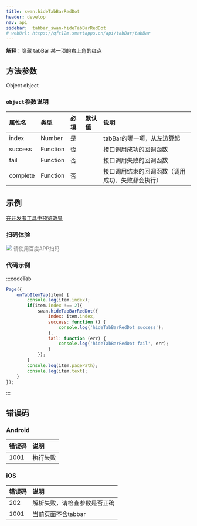 ```yaml
---
title: swan.hideTabBarRedDot
header: develop
nav: api
sidebar:  tabbar_swan-hideTabBarRedDot
# webUrl: https://qft12m.smartapps.cn/api/tabBar/tabBar
---
```

 
**解释**：隐藏 tabBar 某一项的右上角的红点

 
## 方法参数

Object object

###  `object`参数说明 

|属性名 |类型  |必填 | 默认值 |说明|
|:---- |:---- |:---- |:----|:----|
|index |Number  |是| |tabBar的哪一项，从左边算起|
|success |Function  |  否  | | 接口调用成功的回调函数|
|fail   | Function |   否  | |接口调用失败的回调函数|
|complete |   Function |   否 | |  接口调用结束的回调函数（调用成功、失败都会执行）|
## 示例

<a href="swanide://fragment/c0cd5b823043904c1690f5e2b51fe2591574137456000" title="在开发者工具中预览效果" target="_self">在开发者工具中预览效果</a>

### 扫码体验

<div class='scan-code-container'>
    <img src="https://b.bdstatic.com/miniapp/assets/images/doc_demo/pages_tabBar.png" class="demo-qrcode-image" />
    <font color=#777 12px>请使用百度APP扫码</font>
</div>

### 代码示例 

 

:::codeTab

```js
Page({
    onTabItemTap(item) {
        console.log(item.index);
        if(item.index !== 2){
            swan.hideTabBarRedDot({
                index: item.index,
                success: function () {
                    console.log('hideTabBarRedDot success');
                },
                fail: function (err) {
                    console.log('hideTabBarRedDot fail', err);
                }
            });
        }
        console.log(item.pagePath);
        console.log(item.text);
    }
});
```
:::
##  错误码
### Android

|错误码|说明|
|:--|:--|
|1001|执行失败   |


### iOS

|错误码|说明|
|:--|:--|
|202|解析失败，请检查参数是否正确|
|1001|当前页面不含tabbar|
